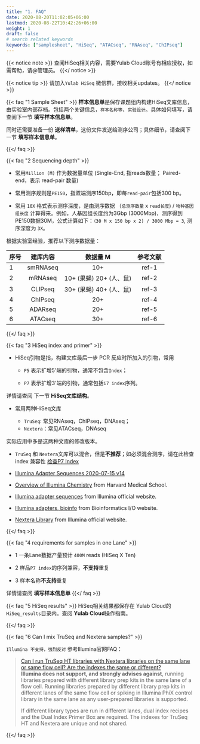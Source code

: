 ```yaml
---
title: "1. FAQ"
date: 2020-08-20T11:02:05+06:00
lastmod: 2020-08-22T10:42:26+06:00
weight: 1
draft: false
# search related keywords
keywords: ["samplesheet", "HiSeq", "ATACseq", "RNAseq", "ChIPseq"]
---
```


{{< notice note >}}
  查阅HiSeq相关内容，需要Yulab Cloud账号有相应授权，如需帮助，请@管理员。
{{</ notice >}}


{{< notice tip >}}
  请加入`Yulab HiSeq` 微信群，接收相关updates。
{{</ notice >}}



{{< faq "1 Sample Sheet" >}}
**样本信息单**是保存课题组内构建HiSeq文库信息，由实验室内部存档。包括两个关键信息，`样本名称等`、`实验设计`。具体如何填写，请查阅下一节 **填写样本信息单**。

同时还需要准备一份 **送样清单**，这份文件发送给测序公司；具体细节，请查阅下一节 **填写样本信息单**。

{{</ faq >}}


{{< faq "2 Sequencing depth" >}}
+ 常用`Million (M)` 作为数据量单位 (Single-End, 指reads数量； Paired-end，表示 read-pair 数量)  

+ 常用测序规则是`PE150`，指双端测序150bp，即每`read-pair`包括300 bp。

+ 常用 `10X` 格式表示测序深度，是由测序数据 （`总测序数量` x `read长度`) / `物种基因组长度` 计算得来。例如，人基因组长度约为3Gbp (3000Mbp)，测序得到PE150数据30M，公式计算如下：`（30 M x 150 bp x 2) / 3000 Mbp = 3`, 测序深度为 `3X`。


根据实验室经验，推荐以下测序数据量：

| 序号  | 建库内容    | 数据量 M  | 参考文献   |
| ---- |:----------:|:--------:|:--------:|
| 1    | smRNAseq   | 10+       | ref-1    |
| 2    | mRNAseq    | 10+ (果蝇) 20+ (人、鼠) | ref-2 |
| 3    | CLIPseq    | 30+ (果蝇) 40+ (人、鼠) | ref-3 |
| 4    | ChIPseq    | 20+       | ref-4    |
| 5    | ADARseq    | 20+       | ref-5    |
| 6    | ATACseq    | 30+       | ref-6    |

{{</ faq >}}


{{< faq "3 HiSeq index and primer" >}}

+ HiSeq引物是指，构建文库最后一步 PCR 反应时所加入的引物，常用

  - `P5` 表示扩增5'端的引物，通常不包含`Index`；
  
  - `P7` 表示扩增3'端的引物，通常包括`i7 index`序列。 
  
详情请查阅 下一节 **HiSeq文库结构**。


+ 常用两种HiSeq文库 

  - `TruSeq`: 常见RNAseq，ChIPseq，DNAseq；    
  - `Nextera`：常见ATACseq，DNAseq
  
实际应用中多是这两种文库的修改版本。

+ `TruSeq` 和 `Nextera`文库可以混合，但是**不推荐**；如必须混合测序，请在此检查 index 兼容性 <a href="http://192.168.206.171:6611/tools/hiseq_index/" target="_blank">
检查P7 Index</a>

+ [Illumina Adapter Sequences 2020-07-15 v14](https://sapac.support.illumina.com/content/dam/illumina-support/documents/documentation/chemistry_documentation/experiment-design/illumina-adapter-sequences-1000000002694-14.pdf)

+ [Overview of Illumina Chemistry](http://nextgen.mgh.harvard.edu/IlluminaChemistry.html) from Harvard Medical School.


+ [Illumina adapter sequences](https://support.illumina.com/downloads/illumina-adapter-sequences-document-1000000002694.html) from Illumina official website.

+ [Illumina adapters, bioinfo](http://bioinformatics.cvr.ac.uk/blog/illumina-adapter-and-primer-sequences/) from Bioinformatics I/O website. 

+ [Nextera Library](https://www.illumina.com/documents/products/datasheets/datasheet_nextera_dna_sample_prep.pdf)  from Illumina official website.

{{</ faq >}}


{{< faq "4 requirements for samples in one Lane" >}}

+ 1 一条Lane数据产量预计 `400M` reads (HiSeq X Ten)   

+ 2 样品`P7 index`的序列兼容，**不支持**重复
 
+ 3 样本名称**不支持**重复

详情请查阅 **填写样本信息单** 
{{</ faq >}}


{{< faq "5 HiSeq results" >}}
HiSeq相关结果都保存在 Yulab Cloud的 `HiSeq_results`目录内。查阅 **Yulab Cloud**操作指南。

{{</ faq >}}


{{< faq "6 Can I mix TruSeq and Nextera samples?" >}}

`Illumina 不支持，强烈反对` 参考Illumina官网FAQ：

> [Can I run TruSeq HT libraries with Nextera libraries on the same lane or same flow cell? Are the indexes the same or different?](https://support.illumina.com/sequencing/sequencing_kits/nextera_xt_dna_kit/questions.html)    
> **Illumina does not support, and strongly advises against**, running libraries prepared with different library prep kits in the same lane of a flow cell. Running libraries prepared by different library prep kits in different lanes of the same flow cell or spiking in Illumina PhiX control library in the same lane as any user-prepared libraries is supported.
>
> If different library types are run in different lanes, dual index recipes and the Dual Index Primer Box are required. The indexes for TruSeq HT and Nextera are unique and not shared.

{{</ faq >}}



